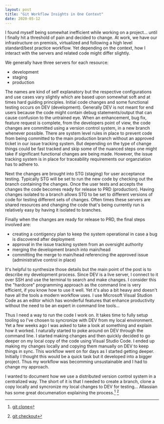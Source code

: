 ```yaml
---
layout: post
title: "Git Workflow Insights in One Context"
date: 2020-05-12
---
```


I found myself being somewhat inefficient while working on a project... until I finally hit a threshold of pain and decided to change. At work, we have our infrastructure on premisis, virtualized and following a high level standard/best practice workflow. Yet depending on the context, how I interact with the servers and related code might differ slightly.

We generally have three servers for each resource:
- development
- staging
- production

The names are kind of self explanatory but the respective configurations and use cases vary slightly which are based upon somewhat soft and at times hard guiding principles. Initial code changes and some functional testing occurs on DEV (development). Generally DEV is not meant for end users because the code might contain debug statements/output that can cause confusion to the untrained eye. When an enhancement, bug fix, feature request is complete, from the developers point of view, the code changes are committed using a version control system, in a new branch whenever possible. There are system level rules in place to prevent code from being committed to the main production branch without an approved ticket in our issue tracking system. But depending on the type of change things could be fast tracked and skip some of the nuanced steps one might take if significant functional changes are being made. However, the issue tracking system is in place for traceability requirements our organziation has to adhere to.

Next the changes are brought into STG (staging) for user acceptance testing. Typically STG will be set to run the new code by checking out the branch containing the changes. Once the user tests and accepts the changes the code becomes ready for release to PRD (production). Having changes isolated to a branch allows STG to be set to different versions of code for testing different sets of changes. Often times these servers are shared resources and changing the code that's being currently run is relatively easy by having it isolated to branches.

Finally when the changes are ready for release to PRD, the final steps involved are:
- creating a contigency plan to keep the system operational in case a bug is discovered after deployment
- approval in the issue tracking system from an oversight authority
- merging the development branch into main/head
- committing the merge to main/head referencing the approved issue (administrative control in place)

It's helpful to synthesize those details but the main point of the post is to describe my development process. Since DEV is a live server, I connect to it over SSH and use the terminal to search and make changes. I consider this the "hardcore" programming approach as the command line is very efficient, if you know how to use it well. Yet it's also a bit heavy and doesn't have all the tools a modern workflow uses. I use Microsoft Visual Studion Code as an editor which has wonderful features that enhance productivity without the need to be an expert in command line tools...

Thus I need a way to run the code I work on. It takes time to fully setup tooling so I've chosen to syncronize with DEV from my local environment. Yet a few weeks ago I was asked to take a look at something and explain how it worked. I naturally started to poke around on DEV through the command line. I started making changes and then quickly decided to go deeper on my local copy of the code using Visual Studio Code. I ended up making my changes locally and copying them manually on DEV to keep things in sync. This workflow went on for days as I started getting deeper. Initially I thought this would be a quick task but it developed into a bigger project. Thus my workflow was becomming unsustainable and I had to change my approach.

I wanted to document how we use a distributed version control system in a centralized way. The short of it is that I needed to create a branch, clone a copy locally and syncronize my local changes to DEV for testing... Atlassian has some great documenation explaining the process.[^1] [^2]

[^1]: [git clone](https://www.atlassian.com/git/tutorials/setting-up-a-repository/git-clone "Here we'll examine the git clone command in depth.")
[^2]: [git checkout](https://www.atlassian.com/git/tutorials/using-branches/git-checkout "This page is an examination of the git checkout command.")
